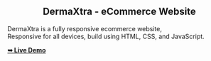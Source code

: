 <h2 align="center">DermaXtra - eCommerce Website</h2>

  DermaXtra is a fully responsive ecommerce website, <br />Responsive for all devices, build using HTML, CSS, and JavaScript.

  <a href="https://swift-code460.github.io/dermaxtra-ecommerce/"><strong>➥ Live Demo</strong></a>

</div>
